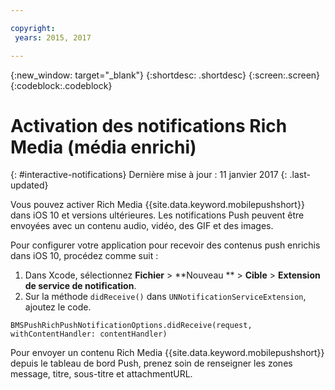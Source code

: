 ```yaml
---

copyright:
 years: 2015, 2017

---
```


{:new_window: target="_blank"}
{:shortdesc: .shortdesc}
{:screen:.screen}
{:codeblock:.codeblock}

# Activation des notifications Rich Media (média enrichi)
{: #interactive-notifications}
Dernière mise à jour : 11 janvier 2017
{: .last-updated}


Vous pouvez activer Rich Media {{site.data.keyword.mobilepushshort}} dans iOS 10 et versions ultérieures. Les notifications Push peuvent être
envoyées avec un contenu audio, vidéo, des GIF et des images. 

Pour configurer votre application pour recevoir des contenus push enrichis dans iOS 10, procédez comme suit :  

1. Dans Xcode, sélectionnez **Fichier** > **Nouveau ** > **Cible** > **Extension de
service de notification**.
2. Sur la méthode `didReceive()` dans `UNNotificationServiceExtension`, ajoutez le code.
```
BMSPushRichPushNotificationOptions.didReceive(request, withContentHandler: contentHandler)
```
	
Pour envoyer un contenu Rich Media {{site.data.keyword.mobilepushshort}} depuis le tableau de bord Push, prenez soin de renseigner les zones
message, titre, sous-titre et attachmentURL.
